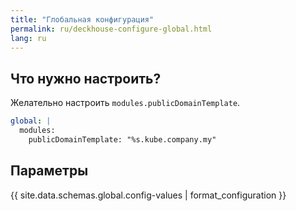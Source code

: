 ```yaml
---
title: "Глобальная конфигурация"
permalink: ru/deckhouse-configure-global.html
lang: ru
---
```


## Что нужно настроить?

Желательно настроить `modules.publicDomainTemplate`.

```yaml
global: |
  modules:
    publicDomainTemplate: "%s.kube.company.my"
```

## Параметры

{{ site.data.schemas.global.config-values | format_configuration }}
